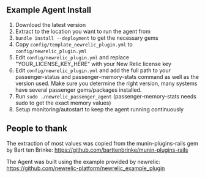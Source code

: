 ## Example Agent Install

1. Download the latest version
2. Extract to the location you want to run the agent from
3. `bundle install --deployment` to get the necessary gems
4. Copy `config/template_newrelic_plugin.yml` to `config/newrelic_plugin.yml`
5. Edit `config/newrelic_plugin.yml` and replace "YOUR_LICENSE_KEY_HERE" with your New Relic license key
6. Edit `config/newrelic_plugin.yml` and add the full path to your passenger-status and passenger-memory-stats command
as well as the version used. Make sure you determine the right version, many systems have several passenger gems/packages installed.
7. Run `sudo ./newrelic_passenger_agent` (passenger-memory-stats needs sudo to get the exact memory values)
8. Setup monitoring/autostart to keep the agent running continuously

## People to thank

The extraction of most values was copied from the munin-plugins-rails gem by Bart ten Brinke:
https://github.com/barttenbrinke/munin-plugins-rails

The Agent was built using the example provided by newrelic:
https://github.com/newrelic-platform/newrelic_example_plugin

